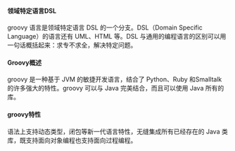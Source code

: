 #### 领域特定语言DSL

groovy 语言是领域特定语言 DSL 的一个分支。DSL（Domain Specific Language）的语言还有 UML、HTML 等。DSL 与通用的编程语言的区别可以用一句话概括起来：求专不求全，解决特定问题。

#### Groovy概述

groovy 是一种基于 JVM 的敏捷开发语言，结合了 Python、Ruby 和Smalltalk 的许多强大的特性。groovy 可以与 Java 完美结合，而且可以使用 Java 所有的库。

#### groovy特性

语法上支持动态类型，闭包等新一代语言特性，无缝集成所有已经存在的 Java 类库，既支持面向对象编程也支持面向过程编程。

#### 